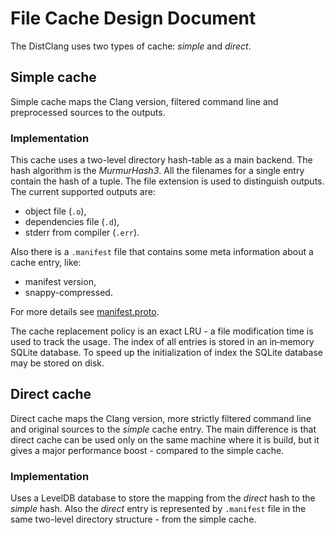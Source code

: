 # File Cache Design Document
The DistClang uses two types of cache: _simple_ and _direct_.

## Simple cache
Simple cache maps the Clang version, filtered command line and preprocessed sources to the outputs.

### Implementation
This cache uses a two-level directory hash-table as a main backend. The hash algorithm is the _MurmurHash3_. All the filenames for a single entry contain the hash of a tuple. The file extension is used to distinguish outputs. The current supported outputs are:
- object file (`.o`),
- dependencies file (`.d`),
- stderr from compiler (`.err`).

Also there is a `.manifest` file that contains some meta information about a cache entry, like:
- manifest version,
- snappy-compressed.

For more details see [manifest.proto](https://github.com/abyss7/dist-clang/blob/master/src/cache/manifest.proto).

The cache replacement policy is an exact LRU - a file modification time is used to track the usage. The index of all entries is stored in an in&#8209;memory SQLite database. To speed up the initialization of index the SQLite database may be stored on disk.

## Direct cache
Direct cache maps the Clang version, more strictly filtered command line and original sources to the _simple_ cache entry. The main difference is that direct cache can be used only on the same machine where it is build, but it gives a major performance boost - compared to the simple cache.

### Implementation
Uses a LevelDB database to store the mapping from the _direct_ hash to the _simple_ hash. Also the _direct_ entry is represented by `.manifest` file in the same two-level directory structure - from the simple cache.
